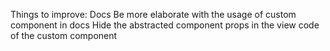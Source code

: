 Things to improve:
Docs 
Be more elaborate with the usage of custom component in docs
Hide the abstracted component props in the view code of the custom component